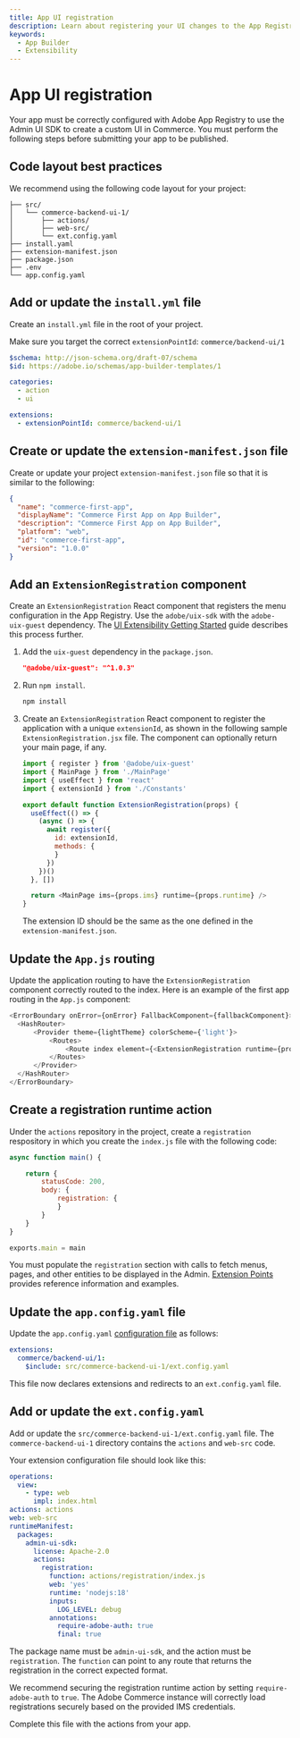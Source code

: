 ```yaml
---
title: App UI registration
description: Learn about registering your UI changes to the App Registry
keywords:
  - App Builder
  - Extensibility
---
```


# App UI registration

Your app must be correctly configured with Adobe App Registry to use the Admin UI SDK to create a custom UI in Commerce. You must perform the following steps before submitting your app to be published.

## Code layout best practices

We recommend using the following code layout for your project:

```text
├── src/
│   └── commerce-backend-ui-1/
│       ├── actions/
│       ├── web-src/
│       └── ext.config.yaml
├── install.yaml
├── extension-manifest.json
├── package.json
├── .env
└── app.config.yaml
```

## Add or update the `install.yml` file

Create an `install.yml` file in the root of your project.

Make sure you target the correct `extensionPointId`: `commerce/backend-ui/1`

```yaml
$schema: http://json-schema.org/draft-07/schema
$id: https://adobe.io/schemas/app-builder-templates/1

categories:
  - action
  - ui

extensions:
  - extensionPointId: commerce/backend-ui/1
```

## Create or update the `extension-manifest.json` file

Create or update your project `extension-manifest.json` file so that it is similar to the following:

```json
{
  "name": "commerce-first-app",
  "displayName": "Commerce First App on App Builder",
  "description": "Commerce First App on App Builder",
  "platform": "web",
  "id": "commerce-first-app",
  "version": "1.0.0"
}
```

## Add an `ExtensionRegistration` component

Create an `ExtensionRegistration` React component that registers the menu configuration in the App Registry. Use the `adobe/uix-sdk` with the `adobe-uix-guest` dependency. The [UI Extensibility Getting Started](https://developer.adobe.com/uix/docs/getting-started/design/) guide describes this process further.

1. Add the `uix-guest` dependency in the `package.json`.

   ```json
   "@adobe/uix-guest": "^1.0.3"
   ```

1. Run `npm install`.

   ```bash
   npm install
   ```

1. Create an `ExtensionRegistration` React component to register the application with a unique `extensionId`, as shown in the following sample `ExtensionRegistration.jsx` file. The component can optionally return your main page, if any.

   ```javascript
   import { register } from '@adobe/uix-guest'
   import { MainPage } from './MainPage'
   import { useEffect } from 'react'
   import { extensionId } from './Constants'

   export default function ExtensionRegistration(props) {
     useEffect(() => {
       (async () => {
         await register({
           id: extensionId,
           methods: {
           }
         })
       })()
     }, [])

     return <MainPage ims={props.ims} runtime={props.runtime} />
   }
   ```

   The extension ID should be the same as the one defined in the `extension-manifest.json`.

## Update the `App.js` routing

Update the application routing to have the `ExtensionRegistration` component correctly routed to the index. Here is an example of the first app routing in the `App.js` component:

```javascript
<ErrorBoundary onError={onError} FallbackComponent={fallbackComponent}>
  <HashRouter>
      <Provider theme={lightTheme} colorScheme={'light'}>
          <Routes>
              <Route index element={<ExtensionRegistration runtime={props.runtime} ims={props.ims} />} />
          </Routes>
      </Provider>
  </HashRouter>
</ErrorBoundary>
```

## Create a registration runtime action

Under the `actions` repository in the project, create a `registration` respository in which you create the `index.js` file with the following code:

```javascript
async function main() {

    return {
        statusCode: 200,
        body: {
            registration: {
            }
        }
    }
}

exports.main = main
```

You must populate the `registration` section with calls to fetch menus, pages, and other entities to be displayed in the Admin. [Extension Points](extension-points/index.md) provides reference information and examples.

## Update the `app.config.yaml` file

Update the `app.config.yaml` [configuration file](https://developer.adobe.com/app-builder/docs/guides/configuration/) as follows:

```yaml
extensions:
  commerce/backend-ui/1:
    $include: src/commerce-backend-ui-1/ext.config.yaml
```

This file now declares extensions and redirects to an `ext.config.yaml` file.

## Add or update the `ext.config.yaml`

Add or update the `src/commerce-backend-ui-1/ext.config.yaml` file. The `commerce-backend-ui-1` directory contains the `actions` and `web-src` code.

Your extension configuration file should look like this:

```yaml
operations:
  view:
    - type: web
      impl: index.html
actions: actions
web: web-src
runtimeManifest:
  packages:
    admin-ui-sdk:
      license: Apache-2.0
      actions:
        registration:
          function: actions/registration/index.js
          web: 'yes'
          runtime: 'nodejs:18'
          inputs:
            LOG_LEVEL: debug
          annotations:
            require-adobe-auth: true
            final: true
```

The package name must be `admin-ui-sdk`, and the action must be `registration`. The `function` can point to any route that returns the registration in the correct expected format.

We recommend securing the registration runtime action by setting `require-adobe-auth` to `true`. The Adobe Commerce instance will correctly load registrations securely based on the provided IMS credentials.

Complete this file with the actions from your app.
